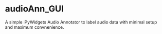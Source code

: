 # audioAnn_GUI
A simple iPyWidgets Audio Annotator to label audio data with minimal setup and maximum convnenience.
